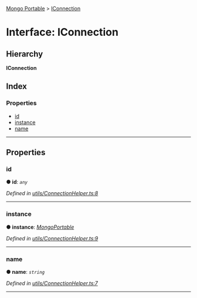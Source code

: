 [Mongo Portable](../README.md) > [IConnection](../interfaces/iconnection.md)

# Interface: IConnection

## Hierarchy

**IConnection**

## Index

### Properties

* [id](iconnection.md#id)
* [instance](iconnection.md#instance)
* [name](iconnection.md#name)

---

## Properties

<a id="id"></a>

###  id

**● id**: *`any`*

*Defined in [utils/ConnectionHelper.ts:8](https://github.com/EastolfiWebDev/MongoPortable/blob/d5d3826/src/utils/ConnectionHelper.ts#L8)*

___
<a id="instance"></a>

###  instance

**● instance**: *[MongoPortable](../classes/mongoportable.md)*

*Defined in [utils/ConnectionHelper.ts:9](https://github.com/EastolfiWebDev/MongoPortable/blob/d5d3826/src/utils/ConnectionHelper.ts#L9)*

___
<a id="name"></a>

###  name

**● name**: *`string`*

*Defined in [utils/ConnectionHelper.ts:7](https://github.com/EastolfiWebDev/MongoPortable/blob/d5d3826/src/utils/ConnectionHelper.ts#L7)*

___

